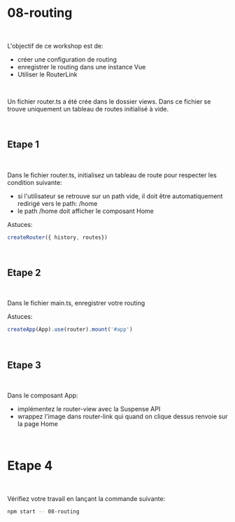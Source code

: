 # 08-routing

<br/>

L'objectif de ce workshop est de:
- créer une configuration de routing
- enregistrer le routing dans une instance Vue
- Utiliser le RouterLink

<br/>

Un fichier router.ts a été crée dans le dossier views. Dans ce fichier se trouve uniquement un tableau de routes initialisé à vide.

<br/>

## Etape 1

<br/>

Dans le fichier router.ts, initialisez un tableau de route pour respecter les condition suivante:
- si l'utilisateur se retrouve sur un path vide, il doit être automatiquement redirigé vers le path: /home
- le path /home doit afficher le composant Home

Astuces: 

```typescript
createRouter({ history, routes})
```

<br/>

## Etape 2

<br/>

Dans le fichier main.ts, enregistrer votre routing

Astuces:

```typescript
createApp(App).use(router).mount('#app')
```

<br/>

## Etape 3

<br/>

Dans le composant App:
- implémentez le router-view avec la Suspense API
- wrappez l'image dans router-link qui quand on clique dessus renvoie sur la page Home

<br/>

# Etape 4

<br/>

Vérifiez votre travail en lançant la commande suivante:

```bash
npm start -- 08-routing
```
